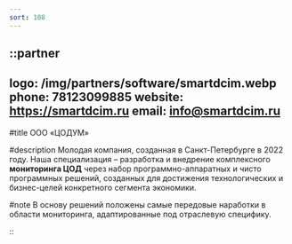 ```yaml
---
sort: 108
---
```


::partner
---
logo: /img/partners/software/smartdcim.webp
phone: 78123099885
website: https://smartdcim.ru
email: info@smartdcim.ru
---

#title
ООО «ЦОДУМ»

#description
Молодая компания, созданная в Санкт-Петербурге в 2022 году. Наша специализация – разработка и внедрение комплексного **мониторинга ЦОД** через набор программно-аппаратных и чисто программных решений, созданных для достижения технологических и бизнес-целей конкретного сегмента экономики.

#note
В основу решений положены самые передовые наработки в области мониторинга, адаптированные под отраслевую специфику.

::
